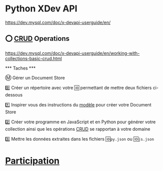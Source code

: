 # Python XDev API


https://dev.mysql.com/doc/x-devapi-userguide/en/


## :o: [CRUD](https://fr.wikipedia.org/wiki/CRUD) Operations

https://dev.mysql.com/doc/x-devapi-userguide/en/working-with-collections-basic-crud.html


*** Taches ***

:m: Gérer un Document Store


   :zero: Créer un répertoire avec votre :id: permettant de mettre deux fichiers ci-dessous
   
   :one: Inspirer vous des instructions du [modèle](.modele) pour créer votre Document Store
   
   :two: Créer votre programme en JavaScript et en Python pour générer votre collection ainsi que les opérations [CRUD](https://fr.wikipedia.org/wiki/CRUD) se rapportan à votre domaine
   
   :three: Mettre les données extraites dans les fichiers :id:`py.json` ou :id:`js.json`
   

# [Participation](.scripts/Participation.md)
   

